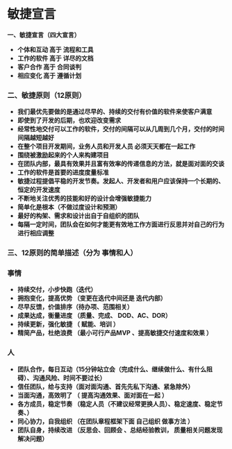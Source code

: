 # 敏捷宣言 <!-- {docsify-ignore-all} -->



**一、敏捷宣言（四大宣言）**

- **个体和互动 高于 流程和工具**
- **工作的软件 高于 详尽的文档**
- **客户合作 高于 合同谈判**
- **相应变化 高于 遵循计划**

### **二、敏捷原则（12原则）**

- **我们最优先要做的是通过尽早的、持续的交付有价值的软件来使客户满意**
- **即使到了开发的后期，也欢迎改变需求**
- **经常性地交付可以工作的软件，交付的间隔可以从几周到几个月，交付的时间间隔越短越好**
- **在整个项目开发期间，业务人员和开发人员 必须天天都在一起工作**
- **围绕被激励起来的个人来构建项目**
- **在团队内部，最具有效果并且富有效率的传递信息的方法，就是面对面的交谈**
- **工作的软件是首要的进度度量标准**
- **敏捷过程提倡平稳的开发节奏。发起人、开发者和用户应该保持一个长期的、恒定的开发速度**
- **不断地关注优秀的技能和好的设计会增强敏捷能力**
- **简单化是根本（不做过度设计和预测）**
- **最好的构架、需求和设计出自于自组织的团队**
- **每隔一定时间，团队会在如何才能更有效地工作方面进行反思并对自己的行为进行相应调整**

### **三、12原则的简单描述（分为 事情和人）**

### **事情**

- **持续交付，小步快跑（迭代）**
- **拥抱变化，提高优势 （变更在迭代中间还是 迭代内部）**
- **尽早反馈，价值排序（待办项、范围相关）**
- **成果达成，衡量进度 （质量、完成、 DOD、AC、DOR）**
- **持续更新，强化敏捷 （ 赋能、培训 ）**
- **精简产品，杜绝浪费 （最小可行产品MVP 、提高敏捷交付速度和效果 ）**

### **人**

- **团队合作，每日互动（15分钟站立会（完成什么、继续做什么、有什么阻碍）、沟通风险、时间不要过长）**
- **信任团队，给与支持（面对面沟通、首先先私下沟通、紧急除外）**
- **当面沟通，高效明了 （ 提高沟通效果、面对面在一起 ）**
- **各方成员，稳定节奏 （稳定人员（不建议经常更换人员）、稳定速度、稳定节奏、）**
- **同心协力，自我组织 （在团队章程框架下面 自己组织 做事方法 ）**
- **团队自身，持续改进 （反思会、回顾会 、总结经验教训， 质量相关问题发现解决问题）**